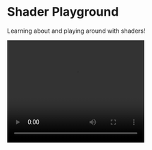 # Shader Playground

Learning about and playing around with shaders!

<video width="320" height="240" controls>
  <source src="demo/animals.mp4" type="video/mp4">
</video>
